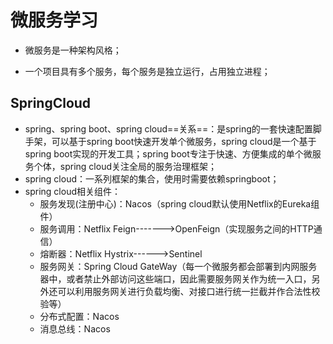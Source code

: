 # 微服务学习

- 微服务是一种架构风格；

- 一个项目具有多个服务，每个服务是独立运行，占用独立进程；

## SpringCloud

- spring、spring boot、spring cloud==关系==：是spring的一套快速配置脚手架，可以基于spring boot快速开发单个微服务，spring cloud是一个基于spring boot实现的开发工具；spring boot专注于快速、方便集成的单个微服务个体，spring cloud关注全局的服务治理框架；
- spring cloud：一系列框架的集合，使用时需要依赖springboot；
- spring cloud相关组件：
  - 服务发现(注册中心)：Nacos（spring cloud默认使用Netflix的Eureka组件）
  - 服务调用：Netflix Feign------->OpenFeign（实现服务之间的HTTP通信）
  - 熔断器：Netflix Hystrix------>Sentinel
  - 服务网关：Spring Cloud GateWay（每一个微服务都会部署到内网服务器中，或者禁止外部访问这些端口，因此需要服务网关作为统一入口，另外还可以利用服务网关进行负载均衡、对接口进行统一拦截并作合法性校验等）
  - 分布式配置：Nacos
  - 消息总线：Nacos                    

